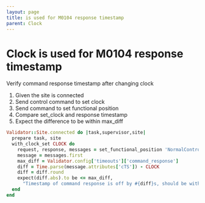 ```yaml
---
layout: page
title: is used for M0104 response timestamp
parent: Clock
---
```


# Clock is used for M0104 response timestamp

Verify command response timestamp after changing clock

1. Given the site is connected
2. Send control command to set clock
3. Send command to set functional position
4. Compare set_clock and response timestamp
5. Expect the difference to be within max_diff

```ruby
Validator::Site.connected do |task,supervisor,site|
  prepare task, site
  with_clock_set CLOCK do
    request, response, messages = set_functional_position 'NormalControl'
    message = messages.first
    max_diff = Validator.config['timeouts']['command_response']
    diff = Time.parse(message.attributes['cTS']) - CLOCK
    diff = diff.round
    expect(diff.abs).to be <= max_diff,
      "Timestamp of command response is off by #{diff}s, should be within #{max_diff}s"
  end
end
```

